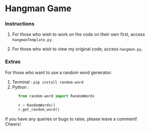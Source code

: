 # Hangman Game #

### Instructions ###
1) For those who wish to work on the code on their own first, access `hangmanTemplate.py`.

2) For those who wish to view my original code, access `hangman.py`.

### Extras ###
For those who want to use a random word generator:

1) Terminal : `pip install random-word`<br>
2) Python : 
```python 
      from random-word import RandomWords
      
      r = RandomWords()
      r.get_random_word()
```

If you have any queries or bugs to raise, please leave a comment!<br>
Cheers!
